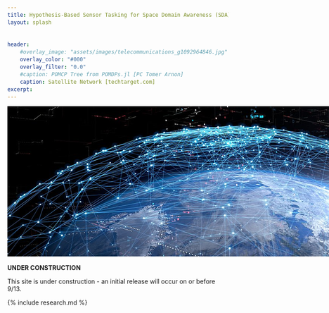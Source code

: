 ```yaml
---
title: Hypothesis-Based Sensor Tasking for Space Domain Awareness (SDA)
layout: splash


header:
    #overlay_image: "assets/images/telecommunications_g1092964846.jpg"
    overlay_color: "#000"
    overlay_filter: "0.0"
    #caption: POMCP Tree from POMDPs.jl [PC Tomer Arnon]
    caption: Satellite Network [techtarget.com]
excerpt: 
---
```

<!-- <style>
  .page-header {
    background-size: contain !important; /* Make sure the image is not stretched */
    background-repeat: no-repeat;
    background-position: center;
    height: 400px; /* Adjust the height as needed */
    width: 1200px;
  }
</style> -->

<img src="assets/images/telecommunications_g1092964846.jpg" alt="Image" style="max-width: 1200px; height: auto;">


**UNDER CONSTRUCTION**

This site is under construction - an initial release will occur on or before 9/13.

{% include research.md %}




